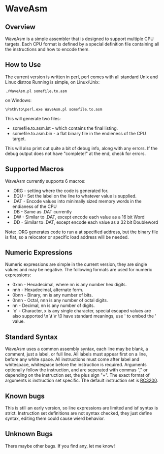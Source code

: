 WaveAsm
====

Overview
----

WaveAsm is a simple assembler that is designed to support multiple CPU targets.
Each CPU format is defined by a special definition file containing all the instructions and how to encode them.

How to Use
----

The current version is written in perl, perl comes with all standard Unix and Linux distros
Running is simple, on Linux/Unix:

	./WaveAsm.pl somefile.to.asm

on Windows:

	\Path\to\perl.exe WaveAsm.pl somefile.to.asm

This will generate two files:
 - somefile.to.asm.lst - which contains the final listing.
 - somefile.to.asm.bin - a flat binary file in the endieness of the CPU target.

This will also print out quite a bit of debug info, along with any errors.
If the debug output does not have "complete!" at the end, check for errors.

Supported Macros
----
WaveAsm currently supports 6 macros:
 - .ORG - setting where the code is generated for.
 - .EQU - Set the label on the line to whatever value is supplied.
 - .DAT - Encode values into minimally sized memory words in the endianess of the CPU
 - .DB - Same as .DAT currently
 - .DW - Similar to .DAT, except encode each value as a 16 bit Word
 - .DD - Similar to .DAT, except encode each value as a 32 bit Doubleword

Note:
.ORG generates code to run a at specified address, but the binary file is flat, so a relocator or specific load address will be needed.

Numeric Expressions
----
Numeric expressions are simple in the current version, they are single values and may be negative.
The following formats are used for numeric expressions:
 - 0xnn - Hexadecimal, where nn is any number hex digits.
 - nnh - Hexadecimal, alternate form.
 - 0bnn - Binary, nn is any number of bits.
 - 0nnn - Octal, nnn is any number of octal digits.
 - nn - Decimal, nn is any number of digits.
 - 'x' - Character, x is any single character, special escaped values are also supported \n \t \r \0 have standard meanings, use \' to embed the ' value.

Standard Syntax
----
WaveAsm uses a common assembly syntax, each line may be blank, a comment, just a label, or full line.
All labels must appear first on a line, before any white space.
All instructions must come after label and whitespace, whitespace before the instruction is required.
Arguments optionally follow the instruction, and are seperated with commas "," or depending on the instruction set, the plus sign "+".
The exact format of arguments is instruction set specific.
The default instruction set is [RC3200](https://github.com/Zardoz89/Trillek-Computer/blob/RC3200/RC3200.md).

Known bugs
----
This is still an early version, so line expressions are limited and isf syntax is strict.
Instruction set definitions are not syntax checked, they just define syntax, editing them could cause wierd behavior.

Unknown Bugs
----
There maybe other bugs. If you find any, let me know!


